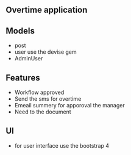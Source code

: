 ## Overtime application

## Models
- post
- user use the devise gem
- AdminUser

## Features
- Workflow approved
- Send the sms for overtime 
- Emeail summery for apporoval the manager
- Need to the document 

## UI

- for user interface use the bootstrap 4

